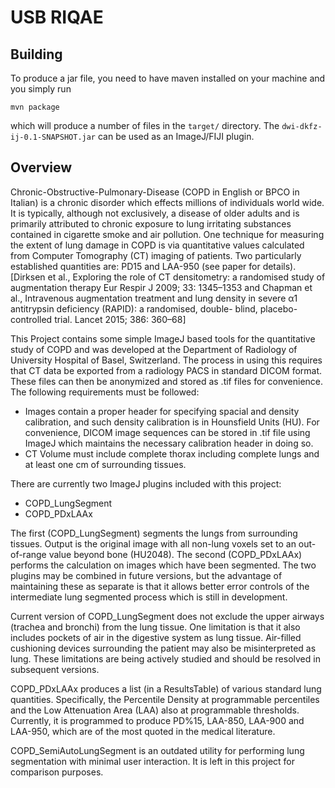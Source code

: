 # USB RIQAE
## Building

To produce a jar file, you need to have maven installed on your machine and you simply run 
```
mvn package
```

which will produce a number of files in the ```target/``` directory. The ```dwi-dkfz-ij-0.1-SNAPSHOT.jar``` can be used as an ImageJ/FIJI plugin.

## Overview

Chronic-Obstructive-Pulmonary-Disease (COPD in English or BPCO in Italian) is a chronic disorder which effects millions
of individuals world wide.  It is typically, although not exclusively, a disease of older adults and is primarily
attributed to chronic exposure to lung irritating substances contained in cigarette smoke and air pollution.
One technique for measuring the extent of lung damage in COPD is via quantitative values calculated from Computer
Tomography (CT) imaging of patients.
Two particularly established quantities are: PD15 and LAA-950 (see paper for details).[Dirksen et al., Exploring the
role of CT densitometry: a randomised study of augmentation therapy Eur Respir J 2009; 33: 1345–1353 and Chapman et al.,
Intravenous augmentation treatment and lung density in severe α1 antitrypsin deficiency (RAPID): a randomised, double-
blind, placebo-controlled trial.  Lancet 2015; 386: 360–68]


This Project contains some simple ImageJ based tools for the quantitative study of COPD and was developed at the
Department of Radiology of University Hospital of Basel, Switzerland. The process in using this requires that CT data be
exported from a radiology PACS in standard DICOM format.  These files can then be anonymized and stored as .tif files
for convenience. The following requirements must be followed:

* Images contain a proper header for specifying spacial and density calibration, and such density calibration is in
Hounsfield Units (HU).
For convenience, DICOM image sequences can be stored in .tif file using ImageJ which maintains the necessary calibration
header in doing so.
* CT Volume must include complete thorax including complete lungs and at least one cm of surrounding tissues.

There are currently two ImageJ plugins included with this project:

* COPD_LungSegment
* COPD_PDxLAAx

The first (COPD_LungSegment) segments the lungs from surrounding tissues. Output is the original image with all non-lung
voxels set to an out-of-range value beyond bone (HU2048).
The second (COPD_PDxLAAx) performs the calculation on images which have been segmented.
The two plugins may be combined in future versions, but the advantage of maintaining these as separate is that it allows
better error controls of the intermediate lung segmented process which is still in development.

Current version of COPD_LungSegment does not exclude the upper airways (trachea and bronchi) from the lung tissue.
One limitation is that it also includes pockets of air in the digestive system as lung tissue.  Air-filled cushioning
devices surrounding the patient may also be misinterpreted as lung.  These limitations are  being actively studied and
should be resolved in subsequent versions.

COPD_PDxLAAx produces a list (in a ResultsTable) of various standard lung quantities.  Specifically, the Percentile
Density at programmable percentiles and the Low Attenuation Area (LAA) also at programmable thresholds.  Currently, it
is programmed to produce PD%15, LAA-850, LAA-900 and LAA-950, which are of the most quoted in the medical literature.

COPD_SemiAutoLungSegment is an outdated utility for performing lung segmentation with minimal user interaction.  It is
left in this project for comparison purposes.



